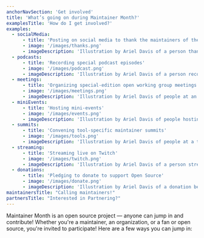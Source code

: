 ```yaml
---
anchorNavSection: 'Get involved'
title: 'What’s going on during Maintainer Month?'
examplesTitle: 'How do I get involved?'
examples:
  - socialMedia:
      - title: 'Posting on social media to thank the maintainers of their favorite open source projects'
      - image: '/images/thanks.png'
      - imageDescription: 'Illustration by Ariel Davis of a person thanking an open source maintainer on social media'
  - podcasts:
      - title: 'Recording special podcast episodes'
      - image: '/images/podcast.png'
      - imageDescription: 'Illustration by Ariel Davis of a person recording a podcast episode about open source maintainers'
  - meetings:
      - title: 'Organizing special-edition open working group meetings'
      - image: '/images/meetings.png'
      - imageDescription: 'Illustration by Ariel Davis of people at an open working group meeting for open source maintainers' 
  - miniEvents:
      - title: 'Hosting mini-events'
      - image: '/images/events.png'
      - imageDescription: 'Illustration by Ariel Davis of people hosting a mini-event for open source maintainers'
  - summits:
      - title: 'Convening tool-specific maintainer summits'
      - image: '/images/tools.png'
      - imageDescription: 'Illustration by Ariel Davis of people at a tool-specific maintainer summit for open source projects'
  - streaming:
      - title: 'Streaming live on Twitch'
      - image: '/images/twitch.png'
      - imageDescription: 'Illustration by Ariel Davis of a person streaming on Twitch about open source maintainers'
  - donations:
      - title: 'Pledging to donate to support Open Source'
      - image: '/images/donate.png'
      - imageDescription: 'Illustration by Ariel Davis of a donation being made to support open source'
maintainersTitle: "Calling maintainers!"
partnersTitle: "Interested in Partnering?"
---
```


Maintainer Month is an open source project — anyone can jump in and contribute! Whether you're a maintainer, an organization, or a fan or open source, you're invited to participate! Here are a few ways you can jump in:
